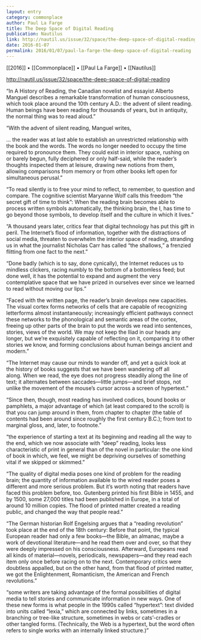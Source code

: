 ```yaml
---
layout: entry
category: commonplace
author: Paul La Farge
title: The Deep Space of Digital Reading
publication: Nautilus
link: http://nautil.us/issue/32/space/the-deep-space-of-digital-reading
date: 2016-01-07
permalink: 2016/01/07/paul-la-farge-the-deep-space-of-digital-reading
---
```


[[2016]] • [[Commonplace]] • [[Paul La Farge]] • [[Nautilus]]

http://nautil.us/issue/32/space/the-deep-space-of-digital-reading

“In A History of Reading, the Canadian novelist and essayist Alberto Manguel describes a remarkable transformation of human consciousness, which took place around the 10th century A.D.: the advent of silent reading. Human beings have been reading for thousands of years, but in antiquity, the normal thing was to read aloud.”

“With the advent of silent reading, Manguel writes,

… the reader was at last able to establish an unrestricted relationship with the book and the words. The words no longer needed to occupy the time required to pronounce them. They could exist in interior space, rushing on or barely begun, fully deciphered or only half-said, while the reader’s thoughts inspected them at leisure, drawing new notions from them, allowing comparisons from memory or from other books left open for simultaneous perusal.”

“To read silently is to free your mind to reflect, to remember, to question and compare. The cognitive scientist Maryanne Wolf calls this freedom “the secret gift of time to think”: When the reading brain becomes able to process written symbols automatically, the thinking brain, the I, has time to go beyond those symbols, to develop itself and the culture in which it lives.”

“A thousand years later, critics fear that digital technology has put this gift in peril. The Internet’s flood of information, together with the distractions of social media, threaten to overwhelm the interior space of reading, stranding us in what the journalist Nicholas Carr has called “the shallows,” a frenzied flitting from one fact to the next.”

“Done badly (which is to say, done cynically), the Internet reduces us to mindless clickers, racing numbly to the bottom of a bottomless feed; but done well, it has the potential to expand and augment the very contemplative space that we have prized in ourselves ever since we learned to read without moving our lips.”

“Faced with the written page, the reader’s brain develops new capacities. The visual cortex forms networks of cells that are capable of recognizing letterforms almost instantaneously; increasingly efficient pathways connect these networks to the phonological and semantic areas of the cortex, freeing up other parts of the brain to put the words we read into sentences, stories, views of the world. We may not keep the Iliad in our heads any longer, but we’re exquisitely capable of reflecting on it, comparing it to other stories we know, and forming conclusions about human beings ancient and modern.”

“The Internet may cause our minds to wander off, and yet a quick look at the history of books suggests that we have been wandering off all along. When we read, the eye does not progress steadily along the line of text; it alternates between saccades—little jumps—and brief stops, not unlike the movement of the mouse’s cursor across a screen of hypertext.”

“Since then, though, most reading has involved codices, bound books or pamphlets, a major advantage of which (at least compared to the scroll) is that you can jump around in them, from chapter to chapter (the table of contents had been around since roughly the first century B.C.); from text to marginal gloss, and, later, to footnote.”

“the experience of starting a text at its beginning and reading all the way to the end, which we now associate with “deep” reading, looks less characteristic of print in general than of the novel in particular: the one kind of book in which, we feel, we might be depriving ourselves of something vital if we skipped or skimmed.”

“The quality of digital media poses one kind of problem for the reading brain; the quantity of information available to the wired reader poses a different and more serious problem. But it’s worth noting that readers have faced this problem before, too. Gutenberg printed his first Bible in 1455, and by 1500, some 27,000 titles had been published in Europe, in a total of around 10 million copies. The flood of printed matter created a reading public, and changed the way that people read.”

“The German historian Rolf Engelsing argues that a “reading revolution” took place at the end of the 18th century: Before that point, the typical European reader had only a few books—the Bible, an almanac, maybe a work of devotional literature—and he read them over and over, so that they were deeply impressed on his consciousness. Afterward, Europeans read all kinds of material—novels, periodicals, newspapers—and they read each item only once before racing on to the next. Contemporary critics were doubtless appalled, but on the other hand, from that flood of printed matter, we got the Enlightenment, Romanticism, the American and French revolutions.”

“some writers are taking advantage of the formal possibilities of digital media to tell stories and communicate information in new ways. One of these new forms is what people in the 1990s called “hypertext”: text divided into units called “lexia,” which are connected by links, sometimes in a branching or tree-like structure, sometimes in webs or cats’-cradles or other tangled forms. (Technically, the Web is a hypertext, but the word often refers to single works with an internally linked structure.)”

